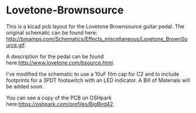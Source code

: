 # Lovetone-Brownsource

This is a kicad pcb layout for the Lovetone Brownsource guitar pedal. The original schematic can be found here: http://bmamps.com/Schematics/Effects_miscellaneous/Lovetone_BrownSource.gif.

A description for the pedal can be found here:http://www.lovetone.com/bsource.html.

I've modified the schematic to use a 10uF film cap for C2 and to include footprints for a 3PDT footswitch with an LED indicator. A Bill of Materials will be added soon. 

You can see a copy of the PCB on OSHpark here:https://oshpark.com/profiles/BigBird42.

